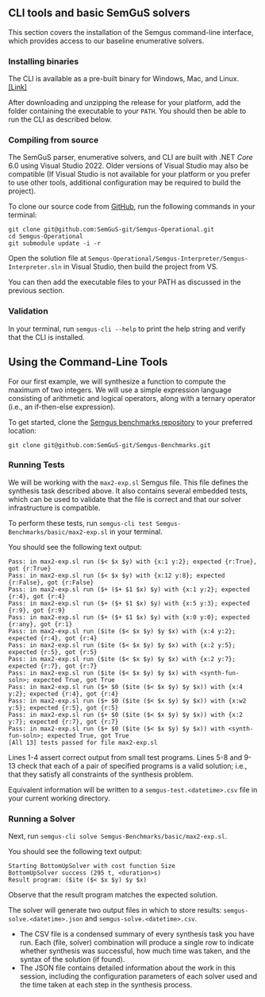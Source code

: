 ## CLI tools and basic SemGuS solvers

This section covers the installation of the Semgus command-line interface, which provides access to our baseline enumerative solvers.

### Installing binaries

The CLI is available as a pre-built binary for Windows, Mac, and Linux. [[Link]](https://github.com/SemGuS-git/Semgus-Operational/releases)

After downloading and unzipping the release for your platform, add the folder containing the executable to your `PATH`. You should then be able to run the CLI as described below.

### Compiling from source

The SemGuS parser, enumerative solvers, and CLI are built with .NET *Core* 6.0 using Visual Studio 2022. Older versions of Visual Studio may also be compatible (If Visual Studio is not available for your platform or you prefer to use other tools, additional configuration may be required to build the project).

To clone our source code from [GitHub](https://github.com/SemGuS-git/Semgus-Operational), run the following commands in your terminal:

```
git clone git@github.com:SemGuS-git/Semgus-Operational.git
cd Semgus-Operational
git submodule update -i -r
```

Open the solution file at `Semgus-Operational/Semgus-Interpreter/Semgus-Interpreter.sln` in Visual Studio, then build the project from VS.

You can then add the executable files to your PATH as discussed in the previous section.

### Validation

In your terminal, run `semgus-cli --help` to print the help string and verify that the CLI is installed.

## Using the Command-Line Tools

For our first example, we will synthesize a function to compute the maximum of two integers. We will use a simple expression language consisting of arithmetic and logical operators, along with a ternary operator (i.e., an if-then-else expression).

To get started, clone the [Semgus benchmarks repository](https://github.com/SemGuS-git/Semgus-Benchmarks) to your preferred location:

`git clone git@github.com:SemGuS-git/Semgus-Benchmarks.git`

### Running Tests

We will be working with the `max2-exp.sl` Semgus file. This file defines the synthesis task described above. It also contains several embedded tests, which can be used to validate that the file is correct and that our solver infrastructure is compatible.

To perform these tests, run `semgus-cli test Semgus-Benchmarks/basic/max2-exp.sl` in your terminal.

You should see the following text output:

```
Pass: in max2-exp.sl run ($< $x $y) with {x:1 y:2}; expected {r:True}, got {r:True}
Pass: in max2-exp.sl run ($< $x $y) with {x:12 y:8}; expected {r:False}, got {r:False}
Pass: in max2-exp.sl run ($+ ($+ $1 $x) $y) with {x:1 y:2}; expected {r:4}, got {r:4}
Pass: in max2-exp.sl run ($+ ($+ $1 $x) $y) with {x:5 y:3}; expected {r:9}, got {r:9}
Pass: in max2-exp.sl run ($+ ($+ $1 $x) $y) with {x:0 y:0}; expected {r:any}, got {r:1}
Pass: in max2-exp.sl run ($ite ($< $x $y) $y $x) with {x:4 y:2}; expected {r:4}, got {r:4}
Pass: in max2-exp.sl run ($ite ($< $x $y) $y $x) with {x:2 y:5}; expected {r:5}, got {r:5}
Pass: in max2-exp.sl run ($ite ($< $x $y) $y $x) with {x:2 y:7}; expected {r:7}, got {r:7}
Pass: in max2-exp.sl run ($ite ($< $x $y) $y $x) with <synth-fun-soln>; expected True, got True
Pass: in max2-exp.sl run ($+ $0 ($ite ($< $x $y) $y $x)) with {x:4 y:2}; expected {r:4}, got {r:4}
Pass: in max2-exp.sl run ($+ $0 ($ite ($< $x $y) $y $x)) with {x:w2 y:5}; expected {r:5}, got {r:5}
Pass: in max2-exp.sl run ($+ $0 ($ite ($< $x $y) $y $x)) with {x:2 y:7}; expected {r:7}, got {r:7}
Pass: in max2-exp.sl run ($+ $0 ($ite ($< $x $y) $y $x)) with <synth-fun-soln>; expected True, got True
[All 13] tests passed for file max2-exp.sl
```

Lines 1-4 assert correct output from small test programs. Lines 5-8 and 9-13 check that each of a pair of specified programs is a valid solution; i.e., that they satisfy all constraints of the synthesis problem.

Equivalent information will be written to a `semgus-test.<datetime>.csv` file in your current working directory.

### Running a Solver

Next, run `semgus-cli solve Semgus-Benchmarks/basic/max2-exp.sl`.

You should see the following text output:

```
Starting BottomUpSolver with cost function Size
BottomUpSolver success (295 t, <duration>s)
Result program: ($ite ($< $x $y) $y $x)
```

Observe that the result program matches the expected solution.

The solver will generate two output files in which to store results: `semgus-solve.<datetime>.json` and `semgus-solve.<datetime>.csv`.
- The CSV file is a condensed summary of every synthesis task you have run. Each (file, solver) combination will produce a single row to indicate whether synthesis was successful, how much time was taken, and the syntax of the solution (if found).
- The JSON file contains detailed information about the work in this session, including the configuration parameters of each solver used and the time taken at each step in the synthesis process.
